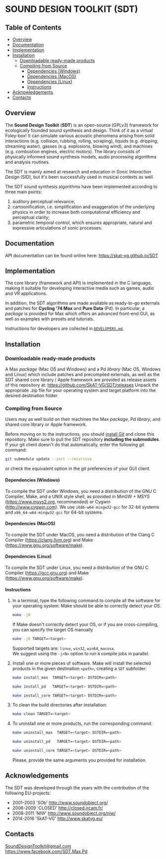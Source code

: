 # SOUND DESIGN TOOLKIT (SDT) <!-- omit in toc -->
## Table of Contents <!-- omit in toc -->
- [Overview](#overview)
- [Documentation](#documentation)
- [Implementation](#implementation)
- [Installation](#installation)
	- [Downloadable ready-made products](#downloadable-ready-made-products)
	- [Compiling from Source](#compiling-from-source)
		- [Dependencies (Windows)](#dependencies-windows)
		- [Dependencies (MacOS)](#dependencies-macos)
		- [Dependencies (Linux)](#dependencies-linux)
		- [Instructions](#instructions)
- [Acknowledgements](#acknowledgements)
- [Contacts](#contacts)

## Overview
The **Sound Design Toolkit** (**SDT**) is an open-source (GPLv3) framework for
ecologically founded sound synthesis and design. Think of it as a virtual
Foley-box!
It can simulate various acoustic phenomena arising from solid interactions
(e.g. collision, rubbing, rolling, scraping), liquids (e.g. dripping, streaming
water), gasses (e.g. explosions, blowing wind), and machines (e.g. combustion
engines, electric motors).
The library consists of physically informed sound synthesis models, audio
processing algorithms and analysis routines.

The SDT is mainly aimed at research and education in *Sonic Interaction Design*
(SID), but it's been successfully used in musical contexts as well.

The SDT sound synthesis algorithms have been implemented according to three main
points:
1. auditory perceptual relevance;
1. cartoonification, i.e. simplification and exaggeration of the underlying
physics in order to increase both computational efficiency and perceptual
clarity;
1. parametric temporal control, which ensures appropriate, natural and
expressive articulations of sonic processes.

## Documentation
API documentation can be found online here:
https://skat-vg.github.io/SDT

## Implementation
The core library (framework and API) is implemented in the C language, making it
suitable for developing interactive media such as games, audio and VR
applications.

In addition, the SDT algorithms are made available as ready-to-go externals and
patches for **Cycling '74 Max** and **Pure Data** (Pd). In particular, a
*package* is provided for Max which offers an advanced front-end GUI, as well as
examples with presets and tutorials.

Instructions for developers are collected in [`DEVELOPERS.md`](DEVELOPERS.md).

## Installation
### Downloadable ready-made products
A Max *package* (Mac OS and Windows) and a Pd *library* (Mac OS, Windows and
Linux) which include patches and precompiled externals, as well as the SDT
shared core library / Apple framework are provided as release assets of this
repository at: https://github.com/SkAT-VG/SDT/releases
Unpack the appropriate .zip file for your operating system and target platform
into the desired destination folder.

### Compiling from Source
Users may as well build on their machines the Max *package*, Pd *library*, and shared core library or Apple framework.

Before moving on to the instructions, you should [install Git](https://git-scm.com/book/en/v2/Getting-Started-Installing-Git) and clone this repository.
Make sure to pull the SDT repository **including the submodules**. If your
git client doesn't do that automatically, enter the following git command:
```bash
git submodule update --init --recursive
```
or check the equivalent option in the git preferences of your GUI client.

#### Dependencies (Windows)
To compile the SDT under Windows, you need a distribution of the GNU C Compiler, 
Make, and a UNIX style shell, as provided in MinGW + MSYS (https://www.msys2.org, recommended) or Cygwin (http://www.cygwin.com).
We use `i686-w64-mingw32-gcc` for 32-bit systems and `x86_64-w64-mingw32-gcc` for 64-bit systems.

#### Dependencies (MacOS)
To compile the SDT under MacOS, you need a distribution of the Clang C Compiler (https://clang.llvm.org) and Make (https://www.gnu.org/software/make).

#### Dependencies (Linux)
To compile the SDT under Linux, you need a distribution of the GNU C Compiler (https://gcc.gnu.org) and Make (https://www.gnu.org/software/make).

#### Instructions
1. In a terminal, type the following command to compile all the software for your operating system: Make should be able to correctly detect your OS.

	```bash
	make -j8
	```
	If Make doesn't correctly detect your OS, or if you are cross-compiling, you can specify the target OS manually

	```bash
	make -j8 TARGET=<target>
	```
	Supported targets are: `linux`, `win32`, `win64`, `macosx`.  
	We suggest using the `-j<N>` option to run `N` compile jobs in parallel.
1. Install one or more pieces of software. Make will install the selected products in the given destination `<path>`, creating a `SDT` subfolder:

	```bash
	make install_max  TARGET=<target> DSTDIR=<path>
	```
	```bash
	make install_pd   TARGET=<target> DSTDIR=<path>
	```
	```bash
	make install_core TARGET=<target> DSTDIR=<path>
	```
1. To clean the build directories after installation:
	```bash
	make clean TARGET=<target>
	```
1. To uninstall one or more products, run the corresponding command:

	```bash
	make uninstall_max  TARGET=<target> DSTDIR=<path>
	```
	```bash
	make uninstall_pd   TARGET=<target> DSTDIR=<path>
	```
	```bash
	make uninstall_core TARGET=<target> DSTDIR=<path>
	```
	Please, provide the same arguments you provided for installation.

## Acknowledgements
The SDT was developed through the years with the contribution of the following
EU-projects:
 - 2001-2003 'SOb' http://www.soundobject.org/
 - 2006-2009 'CLOSED' http://closed.ircam.fr/
 - 2008-2011 'NIW' http://www.soundobject.org/niw/
 - 2014-2016 'SkAT-VG' http://www.skatvg.eu/

## Contacts
SoundDesignToolkit@gmail.com  
https://www.facebook.com/SDT.Max.Pd
